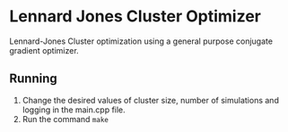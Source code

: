 # Lennard Jones Cluster Optimizer
Lennard-Jones Cluster optimization using a general purpose conjugate gradient optimizer.

## Running
1. Change the desired values of cluster size, number of simulations and logging in the main.cpp file.
2. Run the command ``` make ```
